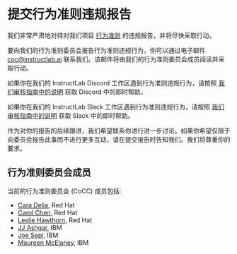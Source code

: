 # 提交行为准则违规报告

我们非常严肃地对待对我们项目 [行为准则](https://github.com/instructlab/community/blob/main/CODE_OF_CONDUCT.md) 的违规报告，并将尽快采取行动。

要向我们的行为准则委员会报告行为准则违规行为，你可以通过电子邮件 [coc@instructlab.ai](mailto:coc@instructlab.ai) 联系我们。该邮件将由我们的行为准则委员会成员阅读并采取行动。

如果你在我们的 InstructLab Discord 工作区遇到行为准则违规行为，请按照 [我们审核指南中的说明](https://github.com/instructlab/community/blob/main/InstructLab_DISCORD_MODERATION_GUIDE.md#reporting-abuse) 获取 Discord 中的即时帮助。

如果你在我们的 InstructLab Slack 工作区遇到行为准则违规行为，请按照 [我们审核指南中的说明](https://github.com/instructlab/community/blob/main/InstructLab_SLACK_MODERATION_GUIDE.md#reporting-abuse) 获取 Slack 中的即时帮助。

作为对你的报告的后续跟进，我们希望联系你进行进一步讨论。如果你希望仅限于向委员会报告此事而不进行更多互动，请在提交报告时告知我们。我们将尊重你的要求。

## 行为准则委员会成员

当前的行为准则委员会 (CoCC) 成员包括:

* [Cara Delia](https://github.com/caradelia), Red Hat
* [Carol Chen](https://github.com/cybette), Red Hat
* [Leslie Hawthorn](https://github.com/lhawthorn), Red Hat
* [JJ Ashgar](https://github.com/jjasghar), IBM
* [Joe Sepi](https://github.com/joesepi), IBM
* [Maureen McElaney](https://github.com/mmcelaney), IBM
